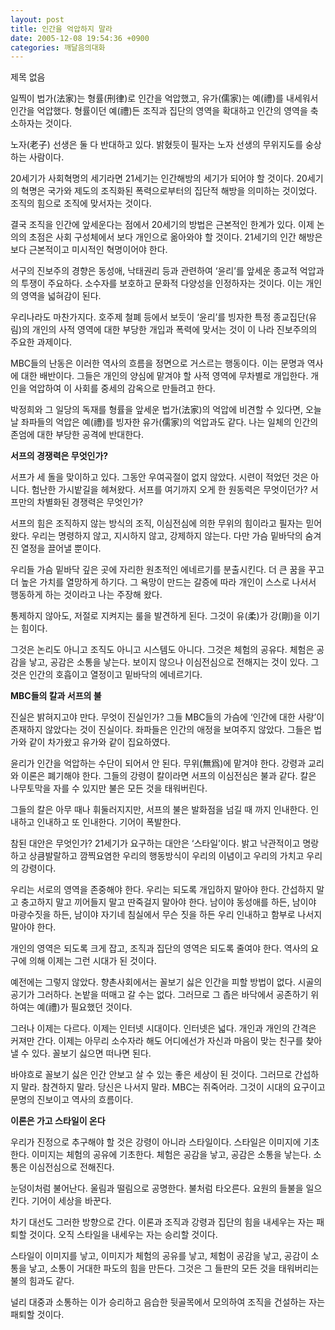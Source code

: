 ```yaml
---
layout: post
title: 인간을 억압하지 말라
date: 2005-12-08 19:54:36 +0900
categories: 깨달음의대화
---
```

 제목 없음 

  
일찍이 법가(法家)는 형률(刑律)로 인간을 억압했고, 유가(儒家)는 예(禮)를 내세워서 인간을 억압했다. 형률이던 예(禮)든 조직과 집단의 영역을 확대하고 인간의 영역을 축소하자는 것이다. 

노자(老子) 선생은 둘 다 반대하고 있다. 밝혔듯이 필자는 노자 선생의 무위지도를 숭상하는 사람이다. 

20세기가 사회혁명의 세기라면 21세기는 인간해방의 세기가 되어야 할 것이다. 20세기의 혁명은 국가와 제도의 조직화된 폭력으로부터의 집단적 해방을 의미하는 것이었다. 조직의 힘으로 조직에 맞서자는 것이다. 

결국 조직을 인간에 앞세운다는 점에서 20세기의 방법은 근본적인 한계가 있다. 이제 논의의 초점은 사회 구성체에서 보다 개인으로 옮아와야 할 것이다. 21세기의 인간 해방은 보다 근본적이고 미시적인 혁명이어야 한다. 

서구의 진보주의 경향은 동성애, 낙태권리 등과 관련하여 ‘윤리’를 앞세운 종교적 억압과의 투쟁이 주요하다. 소수자를 보호하고 문화적 다양성을 인정하자는 것이다. 이는 개인의 영역을 넓혀감이 된다. 

우리나라도 마찬가지다. 호주제 철폐 등에서 보듯이 ‘윤리’를 빙자한 특정 종교집단(유림)의 개인의 사적 영역에 대한 부당한 개입과 폭력에 맞서는 것이 이 나라 진보주의의 주요한 과제이다. 

MBC들의 난동은 이러한 역사의 흐름을 정면으로 거스르는 행동이다. 이는 문명과 역사에 대한 배반이다. 그들은 개인의 양심에 맡겨야 할 사적 영역에 무차별로 개입한다. 개인을 억압하여 이 사회를 중세의 감옥으로 만들려고 한다. 

박정희와 그 일당의 독재를 형률을 앞세운 법가(法家)의 억압에 비견할 수 있다면, 오늘날 좌파들의 억압은 예(禮)를 빙자한 유가(儒家)의 억압과도 같다. 나는 일체의 인간의 존엄에 대한 부당한 공격에 반대한다. 

**서프의 경쟁력은 무엇인가?**

서프가 세 돌을 맞이하고 있다. 그동안 우여곡절이 없지 않았다. 시련이 적었던 것은 아니다. 험난한 가시밭길을 헤쳐왔다. 서프를 여기까지 오게 한 원동력은 무엇이던가? 서프만의 차별화된 경쟁력은 무엇인가?

서프의 힘은 조직하지 않는 방식의 조직, 이심전심에 의한 무위의 힘이라고 필자는 믿어왔다. 우리는 명령하지 않고, 지시하지 않고, 강제하지 않는다. 다만 가슴 밑바닥의 숨겨진 열정을 끌어낼 뿐이다. 

우리들 가슴 밑바닥 깊은 곳에 자리한 원초적인 에네르기를 분출시킨다. 더 큰 꿈을 꾸고 더 높은 가치를 열망하게 하기다. 그 욕망이 만드는 갈증에 따라 개인이 스스로 나서서 행동하게 하는 것이라고 나는 주장해 왔다. 

통제하지 않아도, 저절로 지켜지는 룰을 발견하게 된다. 그것이 유(柔)가 강(剛)을 이기는 힘이다. 

그것은 논리도 아니고 조직도 아니고 시스템도 아니다. 그것은 체험의 공유다. 체험은 공감을 낳고, 공감은 소통을 낳는다. 보이지 않으나 이심전심으로 전해지는 것이 있다. 그것은 인간의 호흡이고 열정이고 밑바닥의 에네르기다. 

**MBC들의 칼과 서프의 불**

진실은 밝혀지고야 만다. 무엇이 진실인가? 그들 MBC들의 가슴에 ‘인간에 대한 사랑’이 존재하지 않았다는 것이 진실이다. 좌파들은 인간의 애정을 보여주지 않았다. 그들은 법가와 같이 차가왔고 유가와 같이 집요하였다. 

윤리가 인간을 억압하는 수단이 되어서 안 된다. 무위(無爲)에 맡겨야 한다. 강령과 교리와 이론은 폐기해야 한다. 그들의 강령이 칼이라면 서프의 이심전심은 불과 같다. 칼은 나무토막을 자를 수 있지만 불은 모든 것을 태워버린다. 

그들의 칼은 아무 때나 휘둘러지지만, 서프의 불은 발화점을 넘길 때 까지 인내한다. 인내하고 인내하고 또 인내한다. 기어이 폭발한다. 

참된 대안은 무엇인가? 21세기가 요구하는 대안은 ‘스타일’이다. 밝고 낙관적이고 명랑하고 상큼발랄하고 깜찍요염한 우리의 행동방식이 우리의 이념이고 우리의 가치고 우리의 강령이다. 

우리는 서로의 영역을 존중해야 한다. 우리는 되도록 개입하지 말아야 한다. 간섭하지 말고 충고하지 말고 끼어들지 말고 딴죽걸지 말아야 한다. 남이야 동성애를 하든, 남이야 마광수짓을 하든, 남이야 자기네 침실에서 무슨 짓을 하든 우리 인내하고 함부로 나서지 말아야 한다. 

개인의 영역은 되도록 크게 잡고, 조직과 집단의 영역은 되도록 줄여야 한다. 역사의 요구에 의해 이제는 그런 시대가 된 것이다. 

예전에는 그렇지 않았다. 향촌사회에서는 꼴보기 싫은 인간을 피할 방법이 없다. 시골의 공기가 그러하다. 논밭을 떠매고 갈 수는 없다. 그러므로 그 좁은 바닥에서 공존하기 위하여는 예(禮)가 필요했던 것이다. 

그러나 이제는 다르다. 이제는 인터넷 시대이다. 인터넷은 넓다. 개인과 개인의 간격은 커져만 간다. 이제는 아무리 소수자라 해도 어디에선가 자신과 마음이 맞는 친구를 찾아낼 수 있다. 꼴보기 싫으면 떠나면 된다. 

바야흐로 꼴보기 싫은 인간 안보고 살 수 있는 좋은 세상이 된 것이다. 그러므로 간섭하지 말라. 참견하지 말라. 당신은 나서지 말라. MBC는 쥐죽어라. 그것이 시대의 요구이고 문명의 진보이고 역사의 흐름이다. 

**이론은 가고 스타일이 온다**

우리가 진정으로 추구해야 할 것은 강령이 아니라 스타일이다. 스타일은 이미지에 기초한다. 이미지는 체험의 공유에 기초한다. 체험은 공감을 낳고, 공감은 소통을 낳는다. 소통은 이심전심으로 전해진다. 

눈덩이처럼 불어난다. 울림과 떨림으로 공명한다. 불처럼 타오른다. 요원의 들불을 일으킨다. 기어이 세상을 바꾼다. 

차기 대선도 그러한 방향으로 간다. 이론과 조직과 강령과 집단의 힘을 내세우는 자는 패퇴할 것이다. 오직 스타일을 내세우는 자는 승리할 것이다. 

스타일이 이미지를 낳고, 이미지가 체험의 공유를 낳고, 체험이 공감을 낳고, 공감이 소통을 낳고, 소통이 거대한 파도의 힘을 만든다. 그것은 그 들판의 모든 것을 태워버리는 불의 힘과도 같다. 

널리 대중과 소통하는 이가 승리하고 음습한 뒷골목에서 모의하여 조직을 건설하는 자는 패퇴할 것이다.